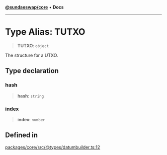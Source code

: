 [**@sundaeswap/core**](../../README.md) • **Docs**

***

# Type Alias: TUTXO

> **TUTXO**: `object`

The structure for a UTXO.

## Type declaration

### hash

> **hash**: `string`

### index

> **index**: `number`

## Defined in

[packages/core/src/@types/datumbuilder.ts:12](https://github.com/SundaeSwap-finance/sundae-sdk/blob/main/packages/core/src/@types/datumbuilder.ts#L12)
